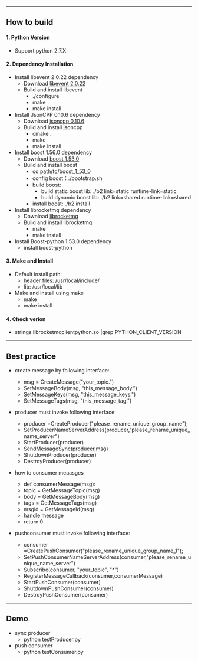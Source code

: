 ----------
## How to build

#### 1. Python Version
* Support python 2.7.X


#### 2. Dependency Installation
* Install libevent 2.0.22 dependency
    - Download [libevent 2.0.22](https://github.com/libevent/libevent/releases/download/release-2.0.22-stable/libevent-2.0.22-stable.tar.gz)
    - Build and install libevent
	   - ./configure
	   - make
	   - make install 
* Install JsonCPP 0.10.6 dependency
    - Download [jsoncpp 0.10.6](https://github.com/open-source-parsers/jsoncpp/archive/0.10.6.zip)
    - Build and install jsoncpp
  	     - cmake .
  	     - make
  	     - make install
* Install boost 1.56.0 dependency
	 - Download [boost 1.53.0](http://www.boost.org/users/history/version_1_53_0.html)
	 - Build and install boost
	   - cd path/to/boost_1_53_0
	   - config boost：./bootstrap.sh
	   - build boost:     
	       - build static boost lib: ./b2 link=static runtime-link=static
	       - build dynamic boost lib: ./b2 link=shared runtime-link=shared
	   -  install boost: ./b2 install
* Install librocketmq dependency
    - Download [librocketmq](https://github.com/apache/rocketmq-client-cpp)
    - Build and install librocketmq
	   - make
	   - make install 	
* Install Boost-python 1.53.0 dependency
    - install boost-python
      
#### 3. Make and Install
* Default install path:
    - header files: /usr/local/include/
    - lib: /usr/local/lib
* Make and install using make
    - make
    - make install
	
#### 4. Check verion
- strings librocketmqclientpython.so |grep PYTHON_CLIENT_VERSION

----------
## Best practice

- create message by following interface:
  - msg = CreateMessage("your_topic.")
  - SetMessageBody(msg, "this_message_body.")
  - SetMessageKeys(msg, "this_message_keys.")
  - SetMessageTags(msg, "this_message_tag.")
  
- producer must invoke following interface:
  - producer =CreateProducer("please_rename_unique_group_name");
  - SetProducerNameServerAddress(producer,"please_rename_unique_name_server")
  - StartProducer(producer)
  - SendMessageSync(producer,msg)
  - ShutdownProducer(producer)
  - DestroyProducer(producer)

- how to consumer meaasges
  - def consumerMessage(msg):
  - topic = GetMessageTopic(msg)
  - body = GetMessageBody(msg)
  - tags = GetMessageTags(msg)
  - msgid = GetMessageId(msg)
  - handle message
  - return 0

- pushconsumer must invoke following interface:
  - consumer =CreatePushConsumer("please_rename_unique_group_name_1");
  - SetPushConsumerNameServerAddress(consumer,"please_rename_unique_name_server")
  - Subscribe(consumer, "your_topic", "*")
  - RegisterMessageCallback(consumer,consumerMessage)
  - StartPushConsumer(consumer)
  - ShutdownPushConsumer(consumer)
  - DestroyPushConsumer(consumer)

----------
## Demo
- sync producer
  - python testProducer.py
- push consumer
  - python testConsumer.py
